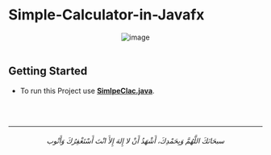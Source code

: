 # Simple-Calculator-in-Javafx

<div align="center">
<img src="/Simple-Calculator-JavaFX/screenshots/001.git" alt= "image">
</div>

<br>

## Getting Started

- To run this Project use **[SimlpeClac.java](/Simple-Calculator-JavaFX/SimpleCalc/src/SimpleCalcFX/SimlpeClac.java)**.


<br>
<br>

-----------

<h6 align="center">سبحَانَكَ اللَّهُمَّ وَبِحَمْدِكَ، أَشْهَدُ أَنْ لا إِلهَ إِلأَ انْتَ أَسْتَغْفِرُكَ وَأَتْوب